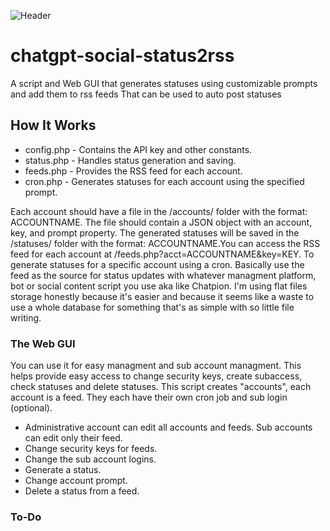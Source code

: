 ![Header](./png_20230324_105829_0000.png)

# chatgpt-social-status2rss
A script and Web GUI that generates statuses using customizable prompts and add them to rss feeds That can be used to auto post statuses

## How It Works
- config.php - Contains the API key and other constants.
- status.php - Handles status generation and saving.
- feeds.php - Provides the RSS feed for each account.
- cron.php - Generates statuses for each account using the specified prompt.

Each account should have a file in the /accounts/ folder with the format: ACCOUNTNAME. The file should contain a JSON object with an account, key, and prompt property. The generated statuses will be saved in the /statuses/ folder with the format: ACCOUNTNAME.You can access the RSS feed for each account at /feeds.php?acct=ACCOUNTNAME&key=KEY. To generate statuses for a specific account using a cron.  Basically use the feed as the source for status updates with whatever managment platform, bot or social content script you use aka like Chatpion. I'm using flat files storage honestly because it's easier and because it seems like a waste to use a whole database for something that's as simple with so little file writing.

### The Web GUI
You can use it for easy managment and sub account managment. This helps provide easy access to change security keys, create subaccess, check statuses and delete statuses. This script creates "accounts", each account is a feed. They each have their own cron job and sub login (optional).

-  Administrative account can edit all accounts and feeds. Sub accounts can edit only their feed.
-  Change security keys for feeds.
-  Change the sub account logins.
-  Generate a status.
-  Change account prompt.
-  Delete a status from a feed.

### To-Do
